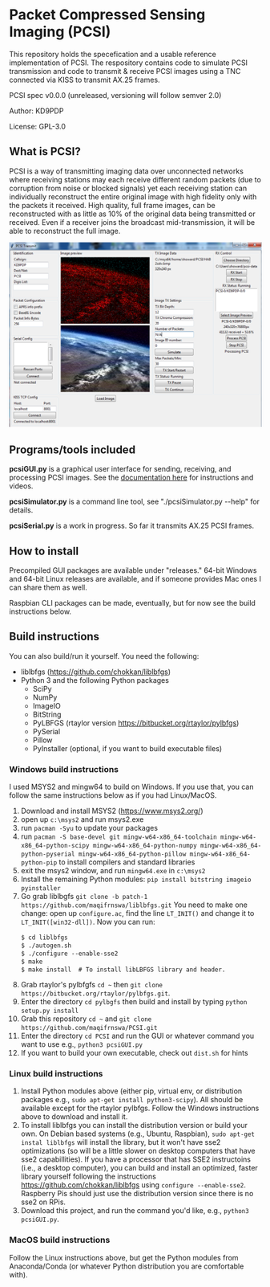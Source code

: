 # Packet Compressed Sensing Imaging (PCSI)
This repository holds the specefication and a usable reference implementation of PCSI.
The respository contains code to simulate PCSI transmission and code to transmit & receive PCSI images using a TNC connected via KISS to transmit AX.25 frames.

PCSI spec v0.0.0 (unreleased, versioning will follow semver 2.0)

Author: KD9PDP

License: GPL-3.0

## What is PCSI?
PCSI is a way of transmitting imaging data over unconnected networks where receiving stations may each receive different random packets (due to corruption from noise or blocked signals) yet each receiving station can individually reconstruct the entire original image with high fidelity only with the packets it received. High quality, full frame images, can be reconstructed with as little as 10% of the original data being transmitted or received. Even if a receiver joins the broadcast mid-transmission, it will be able to reconstruct the full image.

![Example Screenshot](docs/pcsiusage.png)


## Programs/tools included
**pcsiGUI.py** is a graphical user interface for sending, receiving, and processing PCSI images. See the [documentation here](https://maqifrnswa.github.io/PCSI/) for instructions and videos.

**pcsiSimulator.py** is a command line tool, see "./pcsiSimulator.py --help" for details.

**pcsiSerial.py** is a work in progress. So far it transmits AX.25 PCSI frames.

## How to install
Precompiled GUI packages are available under "releases." 64-bit Windows and 64-bit Linux releases are available, and if someone provides Mac ones I can share them as well.

Raspbian CLI packages can be made, eventually, but for now see the build instructions below.

## Build instructions
You can also build/run it yourself. You need the following:
* liblbfgs (https://github.com/chokkan/liblbfgs)
* Python 3 and the following Python packages
  * SciPy
  * NumPy
  * ImageIO
  * BitString
  * PyLBFGS (rtaylor version https://bitbucket.org/rtaylor/pylbfgs)
  * PySerial
  * Pillow
  * PyInstaller (optional, if you want to build executable files)

### Windows build instructions
I used MSYS2 and mingw64 to build on Windows. If you use that, you can follow the same instructions below as if you had Linux/MacOS.
1. Download and install MSYS2 (https://www.msys2.org/)
1. open up `c:\msys2` and run msys2.exe
1. run `pacman -Syu` to update your packages
1. run `pacman -S base-devel git mingw-w64-x86_64-toolchain mingw-w64-x86_64-python-scipy mingw-w64-x86_64-python-numpy mingw-w64-x86_64-python-pyserial mingw-w64-x86_64-python-pillow mingw-w64-x86_64-python-pip` to install compilers and standard libraries
1. exit the msys2 window, and run `mingw64.exe` in `c:\msys2`
1. Install the remaining Python modules: `pip install bitstring imageio pyinstaller`
1. Go grab liblbgfs `git clone -b patch-1 https://github.com/maqifrnswa/liblbfgs.git` You need to make one change: open up `configure.ac`, find the line `LT_INIT()` and change it to `LT_INIT([win32-dll])`. Now you can run:
   ```
   $ cd liblbfgs
   $ ./autogen.sh
   $ ./configure --enable-sse2
   $ make
   $ make install  # To install libLBFGS library and header.
   ```
1. Grab rtaylor's pylbfgfs `cd ~` then `git clone https://bitbucket.org/rtaylor/pylbfgs.git`.
1. Enter the directory `cd pylbgfs` then build and install by typing `python setup.py install`
1. Grab this repository `cd ~` and `git clone https://github.com/maqifrnswa/PCSI.git`
1. Enter the directory `cd PCSI` and run the GUI or whatever command you want to use e.g., `python3 pcsiGUI.py`
1. If you want to build your own executable, check out `dist.sh` for hints

### Linux build instructions
1. Install Python modules above (either pip, virtual env, or distribution packages e.g., `sudo apt-get install python3-scipy`). All should be available except for the rtaylor pylbfgs. Follow the Windows instructions above to download and install it.
1. To install liblbfgs you can install the distribution version or build your own. On Debian based systems (e.g., Ubuntu, Raspbian), `sudo apt-get instal liblbfgs` will install the library, but it won't have sse2 optimizations (so will be a little slower on desktop computers that have sse2 capabillities). If you have a processor that has SSE2 instructoins (i.e., a desktop computer), you can build and install an optimized, faster library yourself following the instructions https://github.com/chokkan/liblbfgs using `configure --enable-sse2`. Raspberry Pis should just use the distribution version since there is no sse2 on RPis.
1. Download this project, and run the command you'd like, e.g., `python3 pcsiGUI.py`.

### MacOS build instructions
Follow the Linux instructions above, but get the Python modules from Anaconda/Conda (or whatever Python distribution you are comfortable with).
